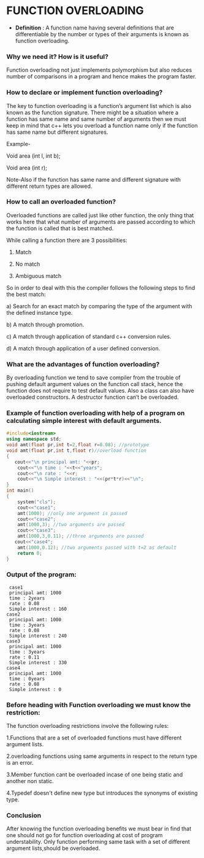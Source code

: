 # FUNCTION OVERLOADING

- **Definition** : A function name having several definitions that are differentiable by the number or types of their arguments is known as function overloading.
### Why we need it? How is it useful?

Function overloading not just implements polymorphism but also reduces number of comparisons in a program and hence makes the program faster.

### How to declare or implement function overloading?

The key to function overloading is a function’s argument list which is also known as the function signature.
There might be a situation where a function has same name and same number of arguments then we must keep in mind that c++ lets you overload a function name only if the function has same name but different signatures.

Example-

Void area (int l, int b);

Void area (int r);
   
Note-Also if the function has same name and different signature with different return types are allowed.

### How to call an overloaded function?

Overloaded functions are called just like other function, the only thing that works here that what number of arguments are passed according to which the function is called that is best matched.
   
While calling a function there are 3 possibilities:
   
1.	Match 
   
2.	No match
   
3.	Ambiguous match 
  
So in order to deal with this the compiler follows the following steps to find the best match:
  
a) Search for an exact match by comparing the type of the argument with the defined instance type.
   
b) A match through promotion.
   
c) A match through application of standard c++ conversion rules.
   
d) A match through application of a user defined conversion.

### What are the advantages of function overloading?

By overloading function we tend to save compiler from the trouble of pushing default argument values on the function call stack, hence the function does not require to test default values.
Also a class can also have overloaded constructors. A destructor function can’t be overloaded.

### Example of function overloading with help of a program on calculating simple interest with default arguments.
```c++
#include<iostream> 
using namespace std; 
void amt(float pr,int t=2,float r=0.08); //prototype
void amt(float pr,int t,float r)//overload function
{
   cout<<"\n principal amt: "<<pr; 
    cout<<"\n time : "<<t<<"years"; 
    cout<<"\n rate : "<<r; 
    cout<<"\n Simple interest : "<<(pr*t*r)<<"\n"; 
}
int main() 
{
    system("cls"); 
    cout<<"case1"; 
    amt(1000); //only one argument is passed
    cout<<"case2"; 
    amt(1000,3); //two arguments are passed
    cout<<"case3"; 
    amt(1000,3,0.11); //three arguments are passed
   cout<<"case4";
    amt(1000,0.12); //two arguments passed with t=2 as default
    return 0; 
} 
``` 
### Output of the program:
```
 case1
 principal amt: 1000 
 time : 2years 
 rate : 0.08 
 Simple interest : 160 
case2 
 principal amt: 1000 
 time : 3years 
 rate : 0.08 
 Simple interest : 240 
case3 
 principal amt: 1000 
 time : 3years 
 rate : 0.11 
 Simple interest : 330 
case4 
 principal amt: 1000 
 time : 0years 
 rate : 0.08 
 Simple interest : 0 
 ```

### Before heading with Function overloading we must know the restriction:

The function overloading restrictions involve the following rules:

1.Functions that are a set of overloaded functions must have different argument lists.

2.overloading functions using same arguments in respect to the return type is an error.

3.Member function cant be overloaded incase of one being static and another non static.

4.Typedef doesn't define new type but introduces the synonyms of existing type.

### Conclusion

After knowing the function overloading benefits  we must bear in find that one should not go for function overloading at cost of program understability.
Only function performing same task with a set of different argument lists,should be overloaded.




